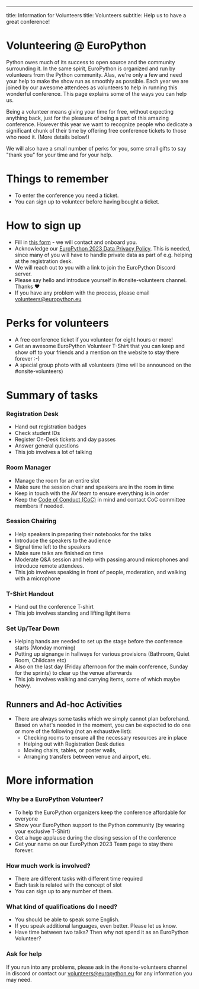 ---
title: Information for Volunteers
title: Volunteers
subtitle: Help us to have a great conference!
# Volunteering @ EuroPython

Python owes much of its success to open source and the community surrounding it. In the same spirit, EuroPython is organized and run by volunteers from the Python community. Alas, we're only a few and need your help to make the show run as smoothly as possible. Each year we are joined by our awesome attendees as volunteers to help in running this wonderful conference. This page explains some of the ways you can help us.

Being a volunteer means giving your time for free, without expecting anything back, just for the pleasure of being a part of this amazing conference. However this year we want to recognize people who dedicate a significant chunk of their time by offering free conference tickets to those who need it. (More details below!)

We will also have a small number of perks for you, some small gifts to say "thank you" for your time and for your help.


# Things to remember
  - To enter the conference you need a ticket.
  - You can sign up to volunteer before having bought a ticket.

# How to sign up
  - Fill in [this form](https://forms.gle/mokwmiYM2hhXbPEF6) - we will contact and onboard you. 
  - Acknowledge our [EuroPython 2023 Data Privacy Policy](https://docs.google.com/forms/d/e/1FAIpQLSdNTLsFn-YKD4l6icY4NEhmVG5JRyawm-QcvZUQ9HSylEXldw/viewform). This is needed, since many of you will have to handle private data as part of e.g. helping at the registration desk.
  - We will reach out to you with a link to join the EuroPython Discord server.
  - Please say hello and introduce yourself in #onsite-volunteers channel. Thanks ❤️
  - If you have any problem with the process, please email volunteers@europython.eu

# Perks for volunteers

  - A free conference ticket if you volunteer for eight hours or more!
  - Get an awesome EuroPython Volunteer T-Shirt that you can keep and show off to your friends and a mention on the website to stay there forever :-)
  - A special group photo with all volunteers (time will be announced on the #onsite-volunteers)


# Summary of tasks

### Registration Desk
  - Hand out registration badges
  - Check student IDs
  - Register On-Desk tickets and day passes
  - Answer general questions
  - This job involves a lot of talking

### Room Manager
  - Manage the room for an entire slot
  - Make sure the session chair and speakers are in the room in time
  - Keep in touch with the AV team to ensure everything is in order
  - Keep the [Code of Conduct (CoC)](https://www.europython-society.org/coc/) in mind and contact CoC committee members if needed.

### Session Chairing
  - Help speakers in preparing their notebooks for the talks
  - Introduce the speakers to the audience
  - Signal time left to the speakers
  - Make sure talks are finished on time
  - Moderate Q&A session and help with passing around microphones and introduce remote attendees.
  - This job involves speaking in front of people, moderation, and walking with a microphone

### T-Shirt Handout

  - Hand out the conference T-shirt
  - This job involves standing and lifting light items

### Set Up/Tear Down

  - Helping hands are needed to set up the stage before the conference starts (Monday morning)
  - Putting up signange in hallways for various provisions (Bathroom, Quiet Room, Childcare etc)
  - Also on the last day (Friday afternoon for the main conference, Sunday for the sprints) to clear up the venue afterwards
  - This job involves walking and carrying items, some of which maybe heavy.

## Runners and Ad-hoc Activities

  - There are always some tasks which we simply cannot plan beforehand. Based on what's needed in the moment, you can be expected to do one or more of the following (not an exhaustive list):
    * Checking rooms to ensure all the necessary resources are in place
    * Helping out with Registration Desk duties
    * Moving chairs, tables, or poster walls,
    * Arranging transfers between venue and airport, etc.


# More information

### Why be a EuroPython Volunteer?
  - To help the EuroPython organizers keep the conference affordable for everyone
  - Show your EuroPython support to the Python community (by wearing your exclusive T-Shirt)
  - Get a huge applause during the closing session of the conference
  - Get your name on our EuroPython 2023 Team page to stay there forever.

### How much work is involved?
  - There are different tasks with different time required
  - Each task is related with the concept of slot
  - You can sign up to any number of them.

### What kind of qualifications do I need?

  - You should be able to speak some English.
  - If you speak additional languages, even better. Please let us know.
  - Have time between two talks? Then why not spend it as an EuroPython Volunteer?

### Ask for help

If you run into any problems, please ask in the #onsite-volunteers channel in discord or contact our volunteers@europython.eu for any information you may need.
